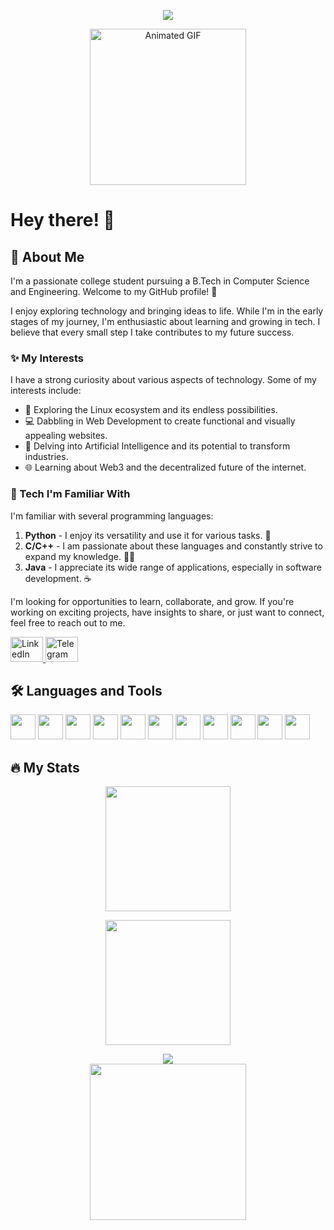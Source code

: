 <!-- Hero Typing SVG -->
<p align="center">
  <img src="https://readme-typing-svg.herokuapp.com/?lines=Hey+There+👋,+I'm+Anurag;Always+Learning;Trying+to+do+Better!&center=true&width=500&height=45&speed=150&back_speed=50&delay=1" />
</p>


<!-- GIF -->
<div align="center">
<!--   <img height="250" src="https://media3.giphy.com/media/qgQUggAC3Pfv687qPC/giphy.gif?cid=ecf05e47k99qrypd9dvptyzbivxrt21ip35tg5d6vr2u28w5&ep=v1_gifs_search&rid=giphy.gif&ct=g" alt="Animated GIF" /> -->
  <img height="250" src="https://media.giphy.com/media/v1.Y2lkPWVjZjA1ZTQ3NzdpdXh5MDJuZm1weHc2b2U4NmdyNG9oaDB2emVqcjE0emtvcXBmYSZlcD12MV9naWZzX3NlYXJjaCZjdD1n/CuuSHzuc0O166MRfjt/giphy.gif" alt="Animated GIF" />
</div>



# Hey there! 👋

## 💫 About Me

I'm a passionate college student pursuing a B.Tech in Computer Science and Engineering. Welcome to my GitHub profile! 🚀

I enjoy exploring technology and bringing ideas to life. While I'm in the early stages of my journey, I'm enthusiastic about learning and growing in tech. I believe that every small step I take contributes to my future success.

### ✨ My Interests

I have a strong curiosity about various aspects of technology. Some of my interests include:

- 🐧 Exploring the Linux ecosystem and its endless possibilities.
- 💻 Dabbling in Web Development to create functional and visually appealing websites.
- 🤖 Delving into Artificial Intelligence and its potential to transform industries.
- 🌐 Learning about Web3 and the decentralized future of the internet.

### 🚀 Tech I'm Familiar With

I'm familiar with several programming languages:

1. **Python** - I enjoy its versatility and use it for various tasks. 🐍  
2. **C/C++** - I am passionate about these languages and constantly strive to expand my knowledge. 🧑‍💻  
3. **Java** - I appreciate its wide range of applications, especially in software development. ☕

I'm looking for opportunities to learn, collaborate, and grow. If you're working on exciting projects, have insights to share, or just want to connect, feel free to reach out to me.

<!-- Social -->
<div align="left">
  <a href="https://www.linkedin.com/in/anurag-vishwas-b21338237/" target="_blank">
    <img src="https://raw.githubusercontent.com/maurodesouza/profile-readme-generator/master/src/assets/icons/social/linkedin/default.svg" width="52" height="40" alt="LinkedIn logo" />
  </a>
  <a href="https://t.me/Anurag_rx" target="_blank">
    <img src="https://raw.githubusercontent.com/maurodesouza/profile-readme-generator/master/src/assets/icons/social/telegram/default.svg" width="52" height="40" alt="Telegram logo" />
  </a>
</div>

## 🛠 Languages and Tools

<div align="left">
  <img src="https://cdn.jsdelivr.net/gh/devicons/devicon/icons/cplusplus/cplusplus-original.svg" height="40" />
  <img src="https://cdn.jsdelivr.net/gh/devicons/devicon/icons/c/c-original.svg" height="40" />
  <img src="https://cdn.jsdelivr.net/gh/devicons/devicon/icons/css3/css3-original.svg" height="40" />
  <img src="https://cdn.jsdelivr.net/gh/devicons/devicon/icons/tailwindcss/tailwindcss-original-wordmark.svg" height="40" />
  <img src="https://cdn.jsdelivr.net/gh/devicons/devicon/icons/html5/html5-original.svg" height="40" />
  <img src="https://cdn.jsdelivr.net/gh/devicons/devicon/icons/javascript/javascript-original.svg" height="40" />
  <img src="https://cdn.jsdelivr.net/gh/devicons/devicon/icons/java/java-original.svg" height="40" />
  <img src="https://cdn.jsdelivr.net/gh/devicons/devicon/icons/python/python-original.svg" height="40" />
  <img src="https://cdn.jsdelivr.net/gh/devicons/devicon/icons/mysql/mysql-original.svg" height="40" />
  <img src="https://cdn.jsdelivr.net/gh/devicons/devicon/icons/vscode/vscode-original.svg" height="40" />
  <img src="https://cdn.jsdelivr.net/gh/devicons/devicon/icons/googlecloud/googlecloud-original.svg" height="40" />
</div>

## 🔥 My Stats



<!-- Streak -->
<p align="center">
  <img src="https://streak-stats.demolab.com?user=dot-D69&theme=radical&cache_seconds=0&card_width=500" height="200" />
</p>
<!-- Stats -->
<p align="center">
  <img src="https://github-readme-stats.vercel.app/api/top-langs?username=Dot-d69&layout=compact&langs_count=6&theme=dracula&hide_border=true" height="200"/>
</p>



<!-- Activity Graph (working) -->
<div align="center">
  <img src="https://github-readme-activity-graph.vercel.app/graph?username=Dot-d69&theme=dracula&hide_border=true" />
</div>

<!-- Outro GIF -->
<div align="center">
  <img height="250" src="https://media1.giphy.com/media/HscDLzkO8EOTmgkhQP/giphy.gif?cid=ecf05e47d6ho1m8s3vcyl2o9xfcyzgfhj6sdzihh8v1egrvq&ep=v1_gifs_search&rid=giphy.gif&ct=g" />
</div>
